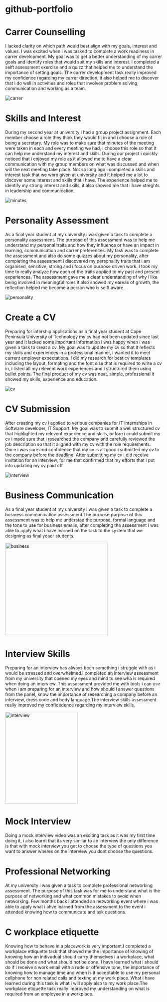 # github-portfolio
# Carrer Counselling
I lacked clarity on which path would best align with my goals, interest and values. I was excited when i was tasked to complete a work readiness in carrer development. My goal was to get a better understanding of my carrer goals and identify roles that would suit my skills and interest. I completed a selft assessment exercise and a quizz that helped me to understand the importance of setting goals.
The carrer development task really improved my confidence regarding my carrer direction, it also helped me to discover that i do well in activities and roles that  involves problem solving, communication and working as a team.




![carrer](https://github.com/user-attachments/assets/3ce14149-1f95-4104-b442-8e8dcd92a45a)




# Skills and Interest
During my second year at university i had a group  project assignment. Each member choose a role they think they would fit in and i choose a role of being a secretary. My role was to make sure that minutes of the meeting were taken in each and every meeting we had, i choose this role so that it can help me understand my interest and skills. During our project i quickly noticed that i enjoyed my role as it allowed me to have a clear communication with my group members on what was discussed and when will the next meeting take place. Not so long ago i completed a skills and interest task that we were given at university and it helped me a lot to discover some interest and skills that i have. The experience helped me to identify my strong interest and skills, it also showed me that i have streghts in leadership and communication.






![minutes](https://github.com/user-attachments/assets/48cb1cd5-9361-4004-b3db-858881a40ff3)


# Personality Assessment
As a final year student at my university i was given a task to complete a personality assessment. The purpose of this assessment was to help me understand my personal traits and how they influence or have an impact in learning, communication and carrer preferences.
My task was to complete the assessment and also do some quizzes about my personality, after completing the assessment i discovered my personality traits that i am organised, sensitive, strong and i focus on purpose driven work. I took my time to really analyze how each of the traits applied to my past and present experiences. The assessment gave me a clear understanding of why i like being involved in meaningful roles it also showed my eareas of growth, the reflection helped me become a person who is selft aware.






![personality](https://github.com/user-attachments/assets/57aef3be-8143-4477-996a-b184d7a85b24)


# Create a CV
Preparing for intership applications as a final year student at Cape Peninsula University of Technology my cv had not been updated since last year and it lacked some important information i was happy when i was given a task to creat a cv. My goal was to update my cv so that it reflects my skills and experiences in a professional manner, i wanted it to meet current employer expectations. I did my research for best cv templates including the layout, formating and the font size that is required to write a cv in, i listed all my relevent work experiences and i structured them using bullet points. The final product of my cv was neat, simple, professional it showed my skills, experience and education.


![cv](https://github.com/user-attachments/assets/853c4e33-b50a-486e-ae58-208ae5e4e2f0)




# CV Submission
After creating my cv i applied to verious companies for IT internships in Software developer, IT Support. My goal was to submit a well structured cv that highlighted my relevent experience and skills, before i could submit my cv i made sure that i researched the company and carefully reviewed the job description so that it aligned with my cv with the role requirements. Once i was sure and confidence that my cv is all good i submitted my cv to the company before the deadline. After submitting my cv i did receive invitation for an interview, for me that confirmed that my efforts that i put into updating my cv paid off.







![interview](https://github.com/user-attachments/assets/71dd8bed-3d63-4863-a96d-5a04ab573442)


# Business Communication 
As a final year student at my university i was given a task to complete a business communication assessment.The purpose purpose of this assessment was to help me understad the purpose, formal language and the tone to use for business emails, after completing the assessment i was able to apply what i have learned on the task to the system that we designing as final yeaer students.

<img width="329" height="299" alt="business" src="https://github.com/user-attachments/assets/6aad4533-bd2e-4150-a2a9-9be47f45c7f6" />


# Interview Skills
Preparing for an interview has always been something i struggle with as i would be stressed and overwhelmed.I completed an interview assessment from my university that opened my eyes and mind to see wha is required when doing an interview. This assessment provided me with tools i can use when i am preparing for an interview and how should i answer questions from the panel, know the importance of researching a company before an interview, dress code and body language.The interview skills assessment really improved my confidedence regarding my interview skills.

<img width="232" height="294" alt="interview" src="https://github.com/user-attachments/assets/ab9957e1-8f8d-4d09-9701-716380535575" />


# Mock Interview
Doing a mock interview video was an exciting task as it was my first time doing it, i also learnt that its very similar to an interview the only difference is that with mock interview you get to choose the type of questions you want to answer wheres on the interview you dont choose the questions.

# Professional Networking
At my university i was given a task to complete professional networking assessment. The purpose of this task was for me to understand what is the purpose of networking and what common mistakes to avoid when networking. Few months back i attended an networking event where i was able to apply what i ahve learned from the assessment to the event i attended knowing how to communicate and ask questions.

# C workplace etiquette
Knowing how to behave in a placework is very important.I completed a workplace ettiquette task that showed me the importance of knowing of knowing how an indivudual should carry themselves i a workplace, what should be done and what should not be done. I have learned what i should do if i receive a work email with a rude or offensive tone, the importance of knowing how to manage time and when is it acceptable to use my personal cellphone for non related calls and texting at my work place. What i have learned during this task is what i will apply also to my work place.The workplace etiquette task really improved my understanding on what is required from an employee in a workplace. 

















